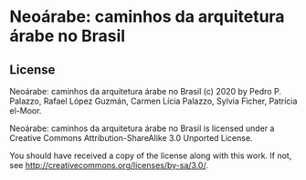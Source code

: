 Neoárabe: caminhos da arquitetura árabe no Brasil
=================================================

License
-------

 Neoárabe: caminhos da arquitetura árabe no Brasil (c) 2020 by Pedro P.
 Palazzo, Rafael López Guzmán, Carmen Lícia Palazzo, Sylvia Ficher,
 Patrícia el-Moor.
 
 Neoárabe: caminhos da arquitetura árabe no Brasil is licensed under a
 Creative Commons Attribution-ShareAlike 3.0 Unported License.
 
 You should have received a copy of the license along with this
 work.  If not, see <http://creativecommons.org/licenses/by-sa/3.0/>.

